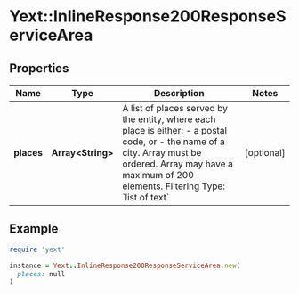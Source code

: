 # Yext::InlineResponse200ResponseServiceArea

## Properties

| Name | Type | Description | Notes |
| ---- | ---- | ----------- | ----- |
| **places** | **Array&lt;String&gt;** | A list of places served by the entity, where each place is either:  - a postal code, or  - the name of a city.   Array must be ordered.  Array may have a maximum of 200 elements.   Filtering Type: &#x60;list of text&#x60; | [optional] |

## Example

```ruby
require 'yext'

instance = Yext::InlineResponse200ResponseServiceArea.new(
  places: null
)
```

